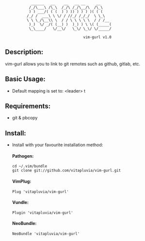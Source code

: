 
		        ______   __    __   __ __     __         
		       /_/\___\ /\_\  /_/\ /_/\__/\  /\_\        
		       ) ) ___/( ( (  ) ) )) ) ) ) )( ( (        
		      /_/ /  ___\ \ \/ / //_/ /_/_/  \ \_\       
		      \ \ \_/\__\\ \  / / \ \ \ \ \  / / /__     
		       )_)  \/ _/( (__) )  )_) ) \ \( (_____(    
		       \_\____/   \/__\/   \_\/ \_\/ \/_____/    

       		 						    vim-gurl v1.0																						


## Description:
vim-gurl allows you to link to git remotes such as github, gitlab, etc.

## Basic Usage:
  - Default mapping is set to: \<leader\> t

## Requirements:
  - git & pbcopy

## Install:
  - Install with your favourite installation method:

	#### Pathogen:

	```
	cd ~/.vim/bundle
	git clone git://github.com/vitapluvia/vim-gurl.git
	```

	#### VimPlug:

	```
	Plug 'vitapluvia/vim-gurl'
	```

	#### Vundle:
	```
	Plugin 'vitapluvia/vim-gurl'
	```
	
	#### NeoBundle:
	
	```
	NeoBundle 'vitapluvia/vim-gurl'
	```
